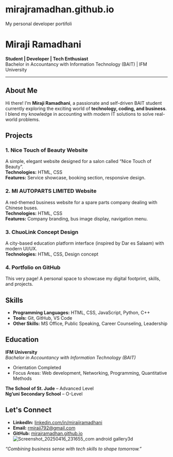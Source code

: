 # mirajramadhan.github.io
My personal developer portifoli 
# Miraji Ramadhani

**Student | Developer | Tech Enthusiast**  
Bachelor in Accountancy with Information Technology (BAIT) | IFM University  

---

## About Me
Hi there! I’m **Miraji Ramadhani**, a passionate and self-driven BAIT student currently exploring the exciting world of **technology, coding, and business**. I blend my knowledge in accounting with modern IT solutions to solve real-world problems.

## Projects

### 1. **Nice Touch of Beauty Website**
A simple, elegant website designed for a salon called “Nice Touch of Beauty”.  
**Technologies:** HTML, CSS  
**Features:** Service showcase, booking section, responsive design.

### 2. **MI AUTOPARTS LIMITED Website**
A red-themed business website for a spare parts company dealing with Chinese buses.  
**Technologies:** HTML, CSS  
**Features:** Company branding, bus image display, navigation menu.

### 3. **ChuoLink Concept Design**
A city-based education platform interface (inspired by Dar es Salaam) with modern UI/UX.  
**Technologies:** HTML, CSS, Design concept

### 4. **Portfolio on GitHub**
This very page! A personal space to showcase my digital footprint, skills, and projects.

## Skills

- **Programming Languages:** HTML, CSS, JavaScript, Python, C++
- **Tools:** Git, GitHub, VS Code
- **Other Skills:** MS Office, Public Speaking, Career Counseling, Leadership

## Education

**IFM University**  
*Bachelor in Accountancy with Information Technology (BAIT)*  
- Orientation Completed  
- Focus Areas: Web development, Networking, Programming, Quantitative Methods

**The School of St. Jude** – Advanced Level  
**Ng’uni Secondary School** – O-Level

## Let's Connect

- **LinkedIn:** [linkedin.com/in/mirajiramadhani](https://linkedin.com/in/mirajiramadhani)
- **Email:** rmiraji792@gmail.com  
- **GitHub:** [mirajramadhan.github.io ](https://github.com/mirajramadhan.github.io )
![Screenshot_20250416_231655_com android gallery3d](https://github.com/user-attachments/assets/2d9c9f54-3b48-4d8f-9d82-787dc0bc3637)

*“Combining business sense with tech skills to shape tomorrow.”*
